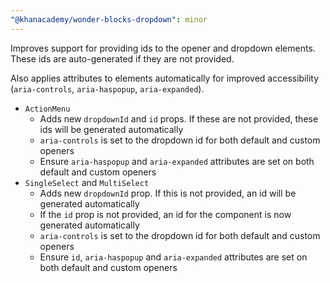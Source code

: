 ```yaml
---
"@khanacademy/wonder-blocks-dropdown": minor
---
```


Improves support for providing ids to the opener and dropdown elements. These ids are auto-generated if they are not provided.

Also applies attributes to elements automatically for improved accessibility (`aria-controls`, `aria-haspopup`, `aria-expanded`).

- `ActionMenu`
  - Adds new `dropdownId` and `id` props. If these are not provided, these ids will be generated automatically
  - `aria-controls` is set to the dropdown id for both default and custom openers
  - Ensure `aria-haspopup` and `aria-expanded` attributes are set on both default and custom openers
- `SingleSelect` and `MultiSelect`
  - Adds new `dropdownId` prop. If this is not provided, an id will be generated automatically
  - If the `id` prop is not provided, an id for the component is now generated automatically
  - `aria-controls` is set to the dropdown id for both default and custom openers
  - Ensure `id`, `aria-haspopup` and `aria-expanded` attributes are set on both default and custom openers
